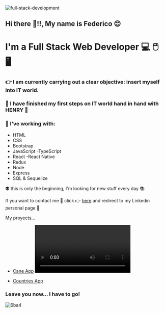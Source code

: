 ![full-stack-development](https://user-images.githubusercontent.com/95929313/193471485-4eb37033-164a-48aa-9334-0f5565d9fb3d.gif)
## Hi there 👋!!, My name is Federico :blush:  

# I'm a Full Stack Web Developer 💻 🖱️ 🖥️





### 👉 I am currently carrying out a clear objective: insert myself into IT world.
### 📖 I have finished my first steps on IT world hand in hand with HENRY 🚀

### 💾 I've working with:
    
   - HTML
   - CSS
   - Bootstrap
   - JavaScript -TypeScript
   - React -React Native
   - Redux
   - Node
   - Express
   - SQL & Sequelize

👽 this is only the beginning, I'm looking for new stuff every day 📚

If you want to contact me 📱 click 👉 [here](https://www.linkedin.com/in/federico-eloy-fucci-87664357/) and redirect to my Linkedin personal page 💪

My proyects...

- [Cane App](https://cane-food.vercel.app/) 
<video> <source src="https://www.youtube.com/watch?v=wCiUf08WdN0" type="video/mp4" /> </video>

- [Countries App](https://countries-app-one-kohl.vercel.app/)



### Leave you now... I have to go! 

![6ba4](https://user-images.githubusercontent.com/95929313/193472519-ffa74e59-33b4-49d9-b6c6-91cd96c999ec.gif)


<!--
**federicofucci21/federicofucci21** is a ✨ _special_ ✨ repository because its `README.md` (this file) appears on your GitHub profile.

Here are some ideas to get you started:

- 🔭 I’m currently working on ...
- 🌱 I’m currently learning ...
- 👯 I’m looking to collaborate on ...
- 🤔 I’m looking for help with ...
- 💬 Ask me about ...
- 📫 How to reach me: ...
- 😄 Pronouns: ...
- ⚡ Fun fact: ...
-->
